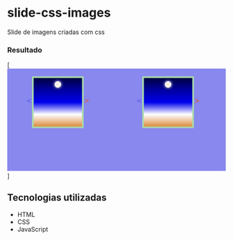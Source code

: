 # slide-css-images
Slide de imagens criadas com css

### Resultado

[<img src="src/result/result.gif" alt="Imagem do resdultado">]

## Tecnologias utilizadas

- HTML
- CSS
- JavaScript
